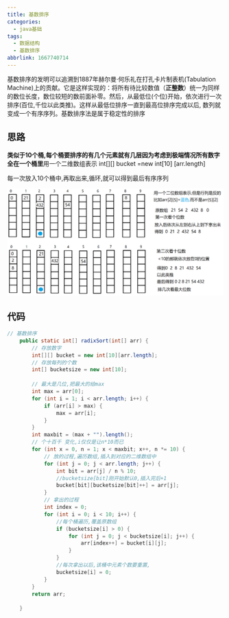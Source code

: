 ```yaml
---
title: 基数排序
categories:
  - java基础
tags:
  - 数据结构
  - 基数排序
abbrlink: 1667740714
---
```


基数排序的发明可以追溯到1887年赫尔曼·何乐礼在打孔卡片制表机(Tabulation Machine)上的贡献。它是这样实现的：将所有待比较数值（**正整数**）统一为同样的数位长度，数位较短的数前面补零。然后，从最低位(个位)开始，依次进行一次排序(百位,千位以此类推)。这样从最低位排序一直到最高位排序完成以后, 数列就变成一个有序序列。基数排序法是属于稳定性的排序
<!--more-->

## 思路

**类似于10个桶,每个桶要排序的有几个元素就有几层因为考虑到极端情况所有数字全在一个桶里**用一个二维数组表示  int[][] bucket =new int[10] [arr.length]       

每一次放入10个桶中,再取出来,循环,就可以得到最后有序序列                         

![1568770090390](基数排序/1568770090390.png)

## 代码

```java
// 基数排序
	public static int[] radixSort(int[] arr) {
		// 存放数字
		int[][] bucket = new int[10][arr.length];
		// 存放每列的个数
		int[] bucketsize = new int[10];

		// 最大是几位,把最大的给max
		int max = arr[0];
		for (int i = 1; i < arr.length; i++) {
			if (arr[i] > max) {
				max = arr[i];
			}
		}
		int maxbit = (max + "").length();
		// 个十百千 变化,i仅仅是让n*10而已
		for (int x = 0, n = 1; x < maxbit; x++, n *= 10) {
			// 放的过程,遍历数组,插入到对应的二维数组中
			for (int j = 0; j < arr.length; j++) {
				int bit = arr[j] / n % 10;
				//bucketsize[bit]刚开始默认0,插入完后+1
				bucket[bit][bucketsize[bit]++] = arr[j];
			}
			// 拿出的过程
			int index = 0;
			for (int i = 0; i < 10; i++) {
				//每个桶遍历,覆盖原数组
				if (bucketsize[i] > 0) {
					for (int j = 0; j < bucketsize[i]; j++) {
						arr[index++] = bucket[i][j];
					}
				}
				//每次拿出以后,该桶中元素个数要重置,
				bucketsize[i] = 0;
			}
		}
		return arr;

	}
```

